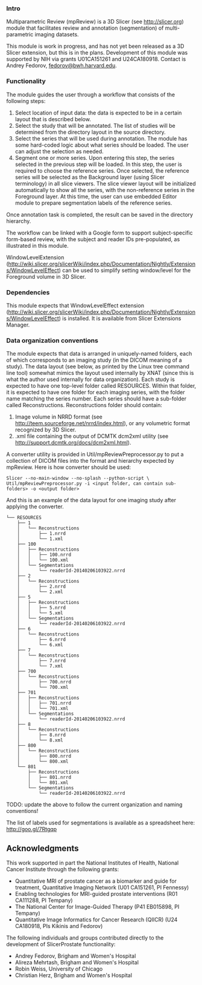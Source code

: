 ### Intro

Multiparametric Review (mpReview) is a 3D Slicer (see http://slicer.org) module that facilitates review and annotation (segmentation) of multi-parametric imaging datasets. 

This module is work in progress, and has not yet been released as a 3D Slicer extension, but this is in the plans. Development of this module was supported by NIH via grants U01CA151261 and U24CA180918. Contact is Andrey Fedorov, fedorov@bwh.harvard.edu.


### Functionality

The module guides the user through a workflow that consists of the following steps:

1. Select location of input data: the data is expected to be in a certain layout that is described below.
2. Select the study that will be annotated. The list of studies will be determined from the directory layout in the source directory.
3. Select the series that will be used during annotation. The module has some hard-coded logic about what series should be loaded. The user can adjust the selection as needed.
4. Segment one or more series. Upon entering this step, the series selected in the previous step will be loaded. In this step, the user is required to choose the reference series. Once selected, the reference series will be selected as the Background layer (using Slicer terminology) in all slice viewers. The slice viewer layout will be initialized automatically to show all the series, with the non-reference series in the Foreground layer. At this time, the user can use embedded Editor module to prepare segmentation labels of the reference series.

Once annotation task is completed, the result can be saved in the directory hierarchy.

The workflow can be linked with a Google form to support subject-specific form-based review, with the subject and reader IDs pre-populated, as illustrated in this module.

WindowLevelExtension
(http://wiki.slicer.org/slicerWiki/index.php/Documentation/Nightly/Extensions/WindowLevelEffect)
can be used to simplify setting window/level for the Foreground volume in 3D
Slicer.

### Dependencies

This module expects that WindowLevelEffect extension (http://wiki.slicer.org/slicerWiki/index.php/Documentation/Nightly/Extensions/WindowLevelEffect) is installed. It is available from Slicer Extensions Manager.

### Data organization conventions

The module expects that data is arranged in uniquely-named folders, each of which corresponds to an imaging study (in the DICOM meaning of a study). The data layout (see below, as printed by the Linux tree command line tool) somewhat mimics the layout used internally by XNAT (since this is what the author used internally for data organization). Each study is expected to have one top-level folder called RESOURCES. Within that folder, it is expected to have one folder for each imaging series, with the folder name matching the series number. Each series should have a sub-folder called Reconstructions. Reconstructions folder should contain:

1. Image volume in NRRD format (see http://teem.sourceforge.net/nrrd/index.html), or any volumetric format recognized by 3D Slicer. 
2. .xml file containing the output of DCMTK dcm2xml utility (see
   http://support.dcmtk.org/docs/dcm2xml.html).

A converter utility is provided in Util/mpReviewPreprocessor.py to put a
collection of DICOM files into the format and hierarchy expected by
mpReview. Here is how converter should be used:

```
Slicer --no-main-window --no-splash --python-script \
Util/mpReviewPreprocessor.py -i <input folder, can contain sub-folders> -o <output folder>
```

And this is an example of the data layout for one imaging study after applying the converter.

```
└── RESOURCES
    ├── 1
    │   └── Reconstructions
    │       ├── 1.nrrd
    │       └── 1.xml
    ├── 100
    │   ├── Reconstructions
    │   │   ├── 100.nrrd
    │   │   └── 100.xml
    │   └── Segmentations
    │       └── readerId-20140206103922.nrrd
    ├── 2
    │   └── Reconstructions
    │       ├── 2.nrrd
    │       └── 2.xml
    ├── 5
    │   ├── Reconstructions
    │   │   ├── 5.nrrd
    │   │   └── 5.xml
    │   └── Segmentations
    │       └── readerId-20140206103922.nrrd
    ├── 6
    │   └── Reconstructions
    │       ├── 6.nrrd
    │       └── 6.xml
    ├── 7
    │   └── Reconstructions
    │       ├── 7.nrrd
    │       └── 7.xml
    ├── 700
    │   └── Reconstructions
    │       ├── 700.nrrd
    │       └── 700.xml
    ├── 701
    │   ├── Reconstructions
    │   │   ├── 701.nrrd
    │   │   └── 701.xml
    │   └── Segmentations
    │       └── readerId-20140206103922.nrrd
    ├── 8
    │   └── Reconstructions
    │       ├── 8.nrrd
    │       └── 8.xml
    ├── 800
    │   └── Reconstructions
    │       ├── 800.nrrd
    │       └── 800.xml
    └── 801
        ├── Reconstructions
        │   ├── 801.nrrd
        │   └── 801.xml
        └── Segmentations
            └── readerId-20140206103922.nrrd
``` 

TODO: update the above to follow the current organization and naming
conventions!

The list of labels used for segmentations is available as a spreadsheet here: 
http://goo.gl/7Rtgqp

## Acknowledgments

This work supported in part the National Institutes of Health, National Cancer Institute through the following grants:
* Quantitative MRI of prostate cancer as a biomarker and guide for treatment, Quantitative Imaging Network (U01 CA151261, PI Fennessy)
* Enabling technologies for MRI-guided prostate interventions (R01 CA111288, PI Tempany)
* The National Center for Image-Guided Therapy (P41 EB015898, PI Tempany)
* Quantitative Image Informatics for Cancer Research (QIICR) (U24 CA180918, PIs Kikinis and Fedorov)

The following individuals and groups contributed directly to the development of SlicerProstate functionality:
* Andrey Fedorov, Brigham and Women's Hospital
* Alireza Mehrtash, Brigham and Women's Hospital
* Robin Weiss, University of Chicago
* Christian Herz, Brigham and Women's Hospital
